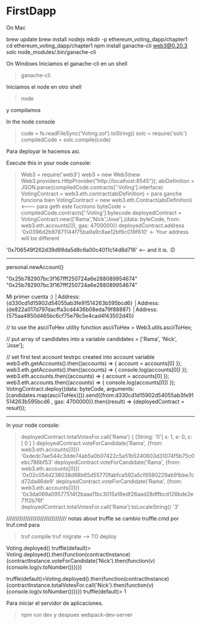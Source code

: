 # FirstDapp

On Mac

brew update
brew install nodejs
mkdir -p ethereum_voting_dapp/chapter1
cd ethereum_voting_dapp/chapter1
npm install ganache-cli web3@0.20.3 solc
node_modules/.bin/ganache-cli


On Windows 
Iniciamos el ganache-cli  en un shell

>ganache-cli


Iniciamos el node en otro shell

> node 

y compilamos

In the node console
> code = fs.readFileSync('Voting.sol').toString()
> solc = require('solc')
> compiledCode = solc.compile(code)





Para deployar le hacemos asi.



Execute this in your node console:
> Web3 = require('web3')
> web3 = new Web3(new Web3.providers.HttpProvider("http://localhost:8545"));
> abiDefinition = JSON.parse(compiledCode.contracts[':Voting'].interface)
> VotingContract = web3.eth.contract(abiDefinition)     < para ganche funciona bien
> VotingContract = new  web3.eth.Contract(abiDefinition)   <--- para geth este fucniono
> byteCode = compiledCode.contracts[':Voting'].bytecode
> deployedContract = VotingContract.new(['Rama','Nick','Jose'],{data: byteCode, from: web3.eth.accounts[0], gas: 4700000})
> deployedContract.address
'0x0396d2b97871144f75ba9a9c8ae12bf6c019f610' <- Your address will be different	

'0x706549f262d39d99da5d8c6a00c4011c14d8d716'   <-- and it is.  :D



----------------------------------------------------------------------------------
personal.newAccount()

"0x25b782907bc3f167fff250724a6e288089954674"
"0x25b782907bc3f167fff250724a6e288089954674"




Mi primer cuenta :)
│Address: {d330cd1d15902d54055ab3fe91514263b595bcd6}
│Address: {de822a017d797dacffa3cd4436b08eda79f88887}
│Address: {575aa4850d465bc6cf75e79c5e4cad4f43502d45}


// to use the asciiToHex utility function
asciiToHex = Web3.utils.asciiToHex;

// put array of candidates into a variable
candidates = ['Rama', 'Nick', 'Jose'];

// set first test account testrpc created into account variable
web3.eth.getAccounts().then((accounts) => { account = accounts[0] });
web3.eth.getAccounts().then((accounts) => { console.log(accounts[0]) });
web3.eth.accounts.then((accounts) => { account = accounts[0] });
web3.eth.accounts.then((accounts) => { console.log(accounts[0]) });
VotingContract.deploy({data: byteCode, arguments: [candidates.map(asciiToHex)]}).send({from:d330cd1d15902d54055ab3fe91514263b595bcd6 , gas: 4700000}).then((result) => {deployedContract = result});

----------------------------------------------------------------------------------




In your node console:
> deployedContract.totalVotesFor.call('Rama')
{ [String: '0'] s: 1, e: 0, c: [ 0 ] }
> deployedContract.voteForCandidate('Rama', {from: web3.eth.accounts[0]})
'0xdedc7ae544c3dde74ab5a0b07422c5a51b5240603d31074f5b75c0ebc786bf53'
> deployedContract.voteForCandidate('Rama', {from: web3.eth.accounts[0]})
'0x02c054d238038d68b65d55770fabfca592a5cf6590229ab91bbe7cd72da46de9'
> deployedContract.voteForCandidate('Rama', {from: web3.eth.accounts[0]})
'0x3da069a09577514f2baaa11bc3015a16edf26aad28dffbcd126bde2e71f2b76f'
> deployedContract.totalVotesFor.call('Rama').toLocaleString()
'3'

////////////////////////////////  notas about truffle 
se cambio truffle.cmd por truf.cmd  para 

>truf compile
>truf migrate  --> TO deploy

Voting.deployed()
truffle(default)> Voting.deployed().then(function(contractInstance) {contractInstance.voteForCandidate('Nick').then(function(v) {console.log(v.toNumber())})})


truffle(default)>Voting.deployed().then(function(contractInstance) {contractInstance.totalVotesFor.call('Nick').then(function(v) {console.log(v.toNumber())})})
truffle(default)> 1



Para iniciar el servidor de aplicaciones.
>npm run dev
y despues 
>webpack-dev-server


